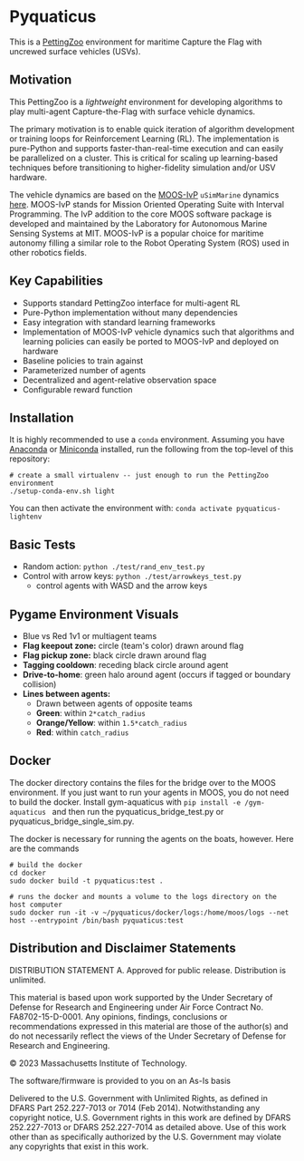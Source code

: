 # Pyquaticus
This is a [PettingZoo](https://pettingzoo.farama.org/) environment for maritime Capture the Flag with uncrewed surface vehicles (USVs).

## Motivation
This PettingZoo is a _lightweight_ environment for developing algorithms to play multi-agent Capture-the-Flag with surface vehicle dynamics.

The primary motivation is to enable quick iteration of algorithm development or training loops for Reinforcement Learning (RL). The implementation is pure-Python and supports faster-than-real-time execution and can easily be parallelized on a cluster. This is critical for scaling up learning-based techniques before transitioning to higher-fidelity simulation and/or USV hardware.

The vehicle dynamics are based on the [MOOS-IvP](https://oceanai.mit.edu/moos-ivp/pmwiki/pmwiki.php?n=Main.HomePage) `uSimMarine` dynamics [here](https://oceanai.mit.edu/ivpman/pmwiki/pmwiki.php?n=IvPTools.USimMarine). MOOS-IvP stands for Mission Oriented Operating Suite with Interval Programming. The IvP addition to the core MOOS software package is developed and maintained by the Laboratory for Autonomous Marine Sensing Systems at MIT. MOOS-IvP is a popular choice for maritime autonomy filling a similar role to the Robot Operating System (ROS) used in other robotics fields.

## Key Capabilities
* Supports standard PettingZoo interface for multi-agent RL
* Pure-Python implementation without many dependencies
* Easy integration with standard learning frameworks
* Implementation of MOOS-IvP vehicle dynamics such that algorithms and learning policies can easily be ported to MOOS-IvP and deployed on hardware
* Baseline policies to train against
* Parameterized number of agents
* Decentralized and agent-relative observation space
* Configurable reward function

## Installation
It is highly recommended to use a `conda` environment. Assuming you have [Anaconda](https://www.anaconda.com/) or [Miniconda](https://docs.conda.io/en/latest/miniconda.html) installed, run the following from the top-level of this repository:

```
# create a small virtualenv -- just enough to run the PettingZoo environment
./setup-conda-env.sh light
```

You can then activate the environment with: `conda activate pyquaticus-lightenv`

## Basic Tests

* Random action: `python ./test/rand_env_test.py`
* Control with arrow keys: `python ./test/arrowkeys_test.py`
  * control agents with WASD and the arrow keys

## Pygame Environment Visuals

* Blue vs Red 1v1 or multiagent teams
* **Flag keepout zone:** circle (team's color) drawn around flag
* **Flag pickup zone:** black circle drawn around flag
* **Tagging cooldown**: receding black circle around agent
* **Drive-to-home**: green halo around agent (occurs if tagged or boundary collision)
* **Lines between agents:**
  * Drawn between agents of opposite teams
  * **Green**: within `2*catch_radius`
  * **Orange/Yellow**: within `1.5*catch_radius`
  * **Red**: within `catch_radius`

## Docker 

The docker directory contains the files for the bridge over to the MOOS environment. If you just want to run your agents in MOOS, you do not need to build the docker. Install gym-aquaticus with `pip install -e /gym-aquaticus ` and then run the pyquaticus_bridge_test.py or pyquaticus_bridge_single_sim.py. 

The docker is necessary for running the agents on the boats, however. Here are the commands

```
# build the docker
cd docker
sudo docker build -t pyquaticus:test .
```

```
# runs the docker and mounts a volume to the logs directory on the host computer
sudo docker run -it -v ~/pyquaticus/docker/logs:/home/moos/logs --net host --entrypoint /bin/bash pyquaticus:test
```

## Distribution and Disclaimer Statements

DISTRIBUTION STATEMENT A. Approved for public release. Distribution is unlimited.

This material is based upon work supported by the Under Secretary of Defense for Research and Engineering under Air Force Contract No. FA8702-15-D-0001. Any opinions, findings, conclusions or recommendations expressed in this material are those of the author(s) and do not necessarily reflect the views of the Under Secretary of Defense for Research and Engineering.

© 2023 Massachusetts Institute of Technology.

The software/firmware is provided to you on an As-Is basis

Delivered to the U.S. Government with Unlimited Rights, as defined in DFARS Part 252.227-7013 or 7014 (Feb 2014). Notwithstanding any copyright notice, U.S. Government rights in this work are defined by DFARS 252.227-7013 or DFARS 252.227-7014 as detailed above. Use of this work other than as specifically authorized by the U.S. Government may violate any copyrights that exist in this work.

